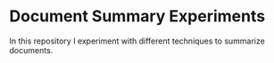 # Document Summary Experiments

In this repository I experiment with different techniques to summarize documents.

